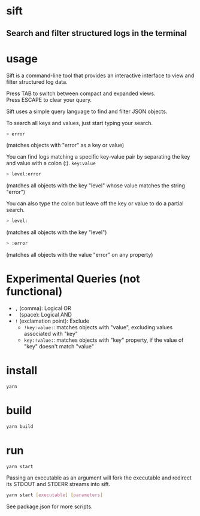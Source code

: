 # sift
## Search and filter structured logs in the terminal

# usage
Sift is a command-line tool that provides an interactive interface to view and filter structured log data.

Press TAB to switch between compact and expanded views.  
Press ESCAPE to clear your query.  

Sift uses a simple query language to find and filter JSON objects.

To search all keys and values, just start typing your search.
```bash
> error
```
(matches objects with "error" as a key or value)


You can find logs matching a specific key-value pair by separating the key and value with a colon (:). `key:value`
```bash
> level:error
```
(matches all objects with the key "level" whose value matches the string "error")

You can also type the colon but leave off the key or value to do a partial search.

```bash
> level:
```
(matches all objects with the key "level")

```bash
> :error
```
(matches all objects with the value "error" on any property)

# Experimental Queries (not functional)
 - `,` (comma): Logical OR
 - ` ` (space): Logical AND
 - `!` (exclamation point): Exclude
   - `!key:value:`: matches objects with "value", excluding values associated with "key"
   - `key:!value:`: matches objects with "key" property, if the value of "key" doesn't match "value"



# install
```bash
yarn
```
# build
```bash
yarn build
```

# run
```bash
yarn start
```

Passing an executable as an argument will fork the executable and redirect its STDOUT and STDERR streams into sift.
```bash
yarn start [executable] [parameters]
```

See package.json for more scripts.
